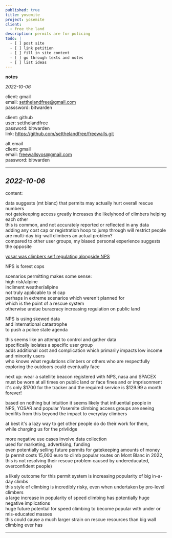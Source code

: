 ```yaml
---
published: true
title: yosemite
project: yosemite
client:
  - free the land
description: permits are for policing
todo: |
  - [ ] post site  
  - [ ] link petition  
  - [ ] fill in site content  
  - [ ] go through texts and notes  
  - [ ] list ideas
---
```

**notes**  
  
*2022-10-06*  
  
client: gmail  
email: setthelandfree@gmail.com  
passsword: bitwarden   
  
client: github  
user: setthelandfree  
password: bitwarden   
link: https://github.com/setthelandfree/freewalls.git  
  
alt email  
client: gmail  
email: freewallsyos@gmail.com  
password: bitwarden  
   
---  
  
*2022-10-06*
---
  
content:    
  
data suggests (mt blanc) that permits may actually hurt overall rescue numbers    
not gatekeeping access greatly increases the likelyhood of climbers helping each other  
this is common, and not accurately reported or reflected in any data  
adding any cost cap or registration hoop to jump through will restrict people  
are multi-day big-wall climbers an actual problem?  
compared to other user groups, my biased personal experience suggests the opposite  
  
[yosar was climbers self regulating alongside NPS](https://setthelandfree.github.io/freewalls/wall-permit/yosar.html)  
  
NPS is forest cops  
  
scenarios permitting makes some sense:  
high risk/alpine  
incliment weather/alipine  
not truly applicable to el cap   
perhaps in extreme scenarios which weren't planned for  
which is the point of a rescue system  
otherwise undue buracracy increasing regulation on public land  
  
NPS is using skewed data   
and international catastrophe                   
to push a police state agenda  
  
this seems like an attempt to control and gather data  
specifically isolates a specific user group   
adds additional cost and complication which primarily impacts low income and minority users  
who knows what regulations climbers or others who are respectfully exploring the outdoors could eventually face  
  
next up: wear a satellite beacon registered with NPS, nasa and SPACEX    
must be worn at all times on public land or face fines and or imprisonment  
it's only $1700 for the tracker and the required service is $129.99 a month forever!  
  
based on nothing but intuition it seems likely that influential people in  
NPS, YOSAR and popular Yosemite climbing access groups are seeing benifits from this beyond the impact to everyday climbers  
   
at best it's a lazy way to get other people do do their work for them,    
while charging us for the privlidge   
  
more negative use cases involve data collection  
used for marketing, advertising, funding  
even potentially selling future permits for gatekeeping amounts of money  
(a permit costs 15,000 euro to climb popular routes on Mont Blanc in 2022,   
this is not resolving their rescue problem caused by undereducated, overconfident people)  
  
a likely outcome for this permit system is increasing popularity of big in-a-day climbs  
this style of climbing is incredibly risky, even when undertaken by pro-level climbers  
a large increase in popularity of speed climbing has potentially huge negative implications  
huge future potential for speed climbing to become popular with under or mis-educated masses   
this could cause a much larger strain on rescue resources than big wall climbing ever has  
  
   
---
